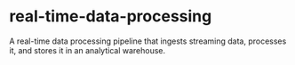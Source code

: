 # real-time-data-processing
A real-time data processing pipeline that ingests streaming data, processes it, and stores it in an analytical warehouse.
